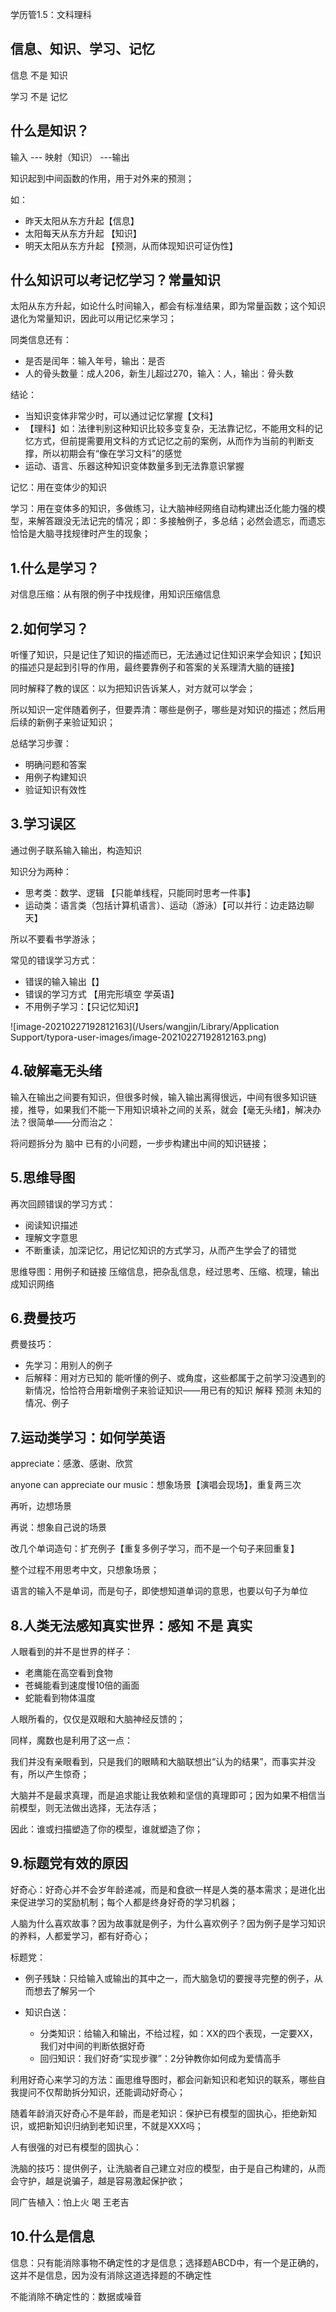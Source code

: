 学历管1.5：文科理科

## 信息、知识、学习、记忆

信息 不是 知识

学习 不是 记忆

## 什么是知识？

输入 --- 映射（知识） ---输出

知识起到中间函数的作用，用于对外来的预测；

如：

- 昨天太阳从东方升起【信息】
- 太阳每天从东方升起 【知识】
- 明天太阳从东方升起 【预测，从而体现知识可证伪性】

## 什么知识可以考记忆学习？常量知识

太阳从东方升起，如论什么时间输入，都会有标准结果，即为常量函数；这个知识退化为常量知识，因此可以用记忆来学习；

同类信息还有：

- 是否是闰年：输入年号，输出：是否
- 人的骨头数量：成人206，新生儿超过270，输入：人，输出：骨头数

结论：

- 当知识变体非常少时，可以通过记忆掌握【文科】
- 【理科】如：法律判别这种知识比较多变复杂，无法靠记忆，不能用文科的记忆方式，但前提需要用文科的方式记忆之前的案例，从而作为当前的判断支撑，所以初期会有“像在学习文科”的感觉
- 运动、语言、乐器这种知识变体数量多到无法靠意识掌握



记忆：用在变体少的知识

学习：用在变体多的知识，多做练习，让大脑神经网络自动构建出泛化能力强的模型，来解答跟没无法记完的情况；即：多接触例子，多总结；必然会遗忘，而遗忘恰恰是大脑寻找规律时产生的现象；

## 1.什么是学习？

对信息压缩：从有限的例子中找规律，用知识压缩信息

## 2.如何学习？

听懂了知识，只是记住了知识的描述而已，无法通过记住知识来学会知识；【知识的描述只是起到引导的作用，最终要靠例子和答案的关系理清大脑的链接】

同时解释了教的误区：以为把知识告诉某人，对方就可以学会；

所以知识一定伴随着例子，但要弄清：哪些是例子，哪些是对知识的描述；然后用后续的新例子来验证知识；

总结学习步骤：

- 明确问题和答案
- 用例子构建知识
- 验证知识有效性

## 3.学习误区

通过例子联系输入输出，构造知识

知识分为两种：

- 思考类：数学、逻辑 【只能单线程，只能同时思考一件事】
- 运动类：语言类（包括计算机语言）、运动（游泳）【可以并行：边走路边聊天】

所以不要看书学游泳；



常见的错误学习方式：

- 错误的输入输出【】
- 错误的学习方式 【用完形填空 学英语】
- 不用例子学习：【只记忆知识】

![image-20210227192812163](/Users/wangjin/Library/Application Support/typora-user-images/image-20210227192812163.png)

## 4.破解毫无头绪

输入在输出之间要有知识，但很多时候，输入输出离得很远，中间有很多知识链接，推导，如果我们不能一下用知识填补之间的关系，就会【毫无头绪】，解决办法？很简单——分而治之：

将问题拆分为 脑中 已有的小问题，一步步构建出中间的知识链接；

## 5.思维导图

再次回顾错误的学习方式：

- 阅读知识描述
- 理解文字意思
- 不断重读，加深记忆，用记忆知识的方式学习，从而产生学会了的错觉

思维导图：用例子和链接 压缩信息，把杂乱信息，经过思考、压缩、梳理，输出 成知识网络

## 6.费曼技巧

费曼技巧：

- 先学习：用别人的例子
- 后解释：用对方已知的 能听懂的例子、或角度，这些都属于之前学习没遇到的新情况，恰恰符合用新增例子来验证知识——用已有的知识 解释 预测 未知的情况、例子

## 7.运动类学习：如何学英语

appreciate：感激、感谢、欣赏

anyone can appreciate our music：想象场景【演唱会现场】，重复两三次

再听，边想场景

再说：想象自己说的场景

改几个单词造句：扩充例子【重复多例子学习，而不是一个句子来回重复】

整个过程不用思考中文，只想象场景；



语言的输入不是单词，而是句子，即使想知道单词的意思，也要以句子为单位



## 8.人类无法感知真实世界：感知 不是 真实

人眼看到的并不是世界的样子：

- 老鹰能在高空看到食物
- 苍蝇能看到速度慢10倍的画面
- 蛇能看到物体温度

人眼所看的，仅仅是双眼和大脑神经反馈的； 



同样，魔数也是利用了这一点：

我们并没有亲眼看到，只是我们的眼睛和大脑联想出“认为的结果”，而事实并没有，所以产生惊奇；



大脑并不是最求真理，而是追求能让我依赖和坚信的真理即可；因为如果不相信当前模型，则无法做出选择，无法存活；

因此：谁或扫描塑造了你的模型，谁就塑造了你；

## 9.标题党有效的原因

好奇心：好奇心并不会岁年龄递减，而是和食欲一样是人类的基本需求；是进化出来促进学习的奖励机制；每个人都是终身好奇的学习机器；



人脑为什么喜欢故事？因为故事就是例子，为什么喜欢例子？因为例子是学习知识的养料，人都爱学习，都有好奇心；



标题党：

- 例子残缺：只给输入或输出的其中之一，而大脑急切的要搜寻完整的例子，从而想去了解另一个

- 知识白送：
  - 分类知识：给输入和输出，不给过程，如：XX的四个表现，一定要XX，我们对中间的判断依据好奇
  - 回归知识：我们好奇“实现步骤”：2分钟教你如何成为爱情高手

利用好奇心来学习的方法：画思维导图时，都会问新知识和老知识的联系，哪些自我提问不仅帮助拆分知识，还能调动好奇心；



随着年龄消灭好奇心不是年龄，而是老知识：保护已有模型的固执心，拒绝新知识，或把新知识归纳到老知识里，不就是XXX吗；



人有很强的对已有模型的固执心：

洗脑的技巧：提供例子，让洗脑者自己建立对应的模型，由于是自己构建的，从而会守护，越是说骗子，越是容易激起保护欲；

同广告植入：怕上火 喝 王老吉

## 10.什么是信息

信息：只有能消除事物不确定性的才是信息；选择题ABCD中，有一个是正确的，这并不是信息，因为没有消除这道选择题的不确定性

不能消除不确定性的：数据或噪音

